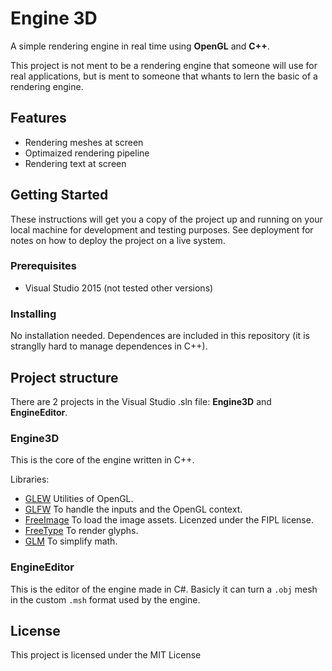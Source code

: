 # Engine 3D

A simple rendering engine in real time using **OpenGL** and **C++**.

This project is not ment to be a rendering engine that someone will use for real applications, but is ment to someone that whants to lern the basic of a rendering engine.

## Features

* Rendering meshes at screen
* Optimaized rendering pipeline
* Rendering text at screen

## Getting Started

These instructions will get you a copy of the project up and running on your local machine for development and testing purposes. See deployment for notes on how to deploy the project on a live system.

### Prerequisites

* Visual Studio 2015 (not tested other versions)

### Installing

No installation needed. Dependences are included in this repository (it is stranglly hard to manage dependences in C++).

## Project structure

There are 2 projects in the Visual Studio .sln file: **Engine3D** and **EngineEditor**.

### Engine3D

This is the core of the engine written in C++.

Libraries:
* [GLEW](http://glew.sourceforge.net/) Utilities of OpenGL.
* [GLFW](http://www.glfw.org/) To handle the inputs and the OpenGL context.
* [FreeImage](http://freeimage.sourceforge.net) To load the image assets. Licenzed under the FIPL license.
* [FreeType](https://www.freetype.org/) To render glyphs.
* [GLM](https://glm.g-truc.net) To simplify math.

### EngineEditor

This is the editor of the engine made in C#. Basicly it can turn a `.obj` mesh in the custom `.msh` format used by the engine.


## License

This project is licensed under the MIT License